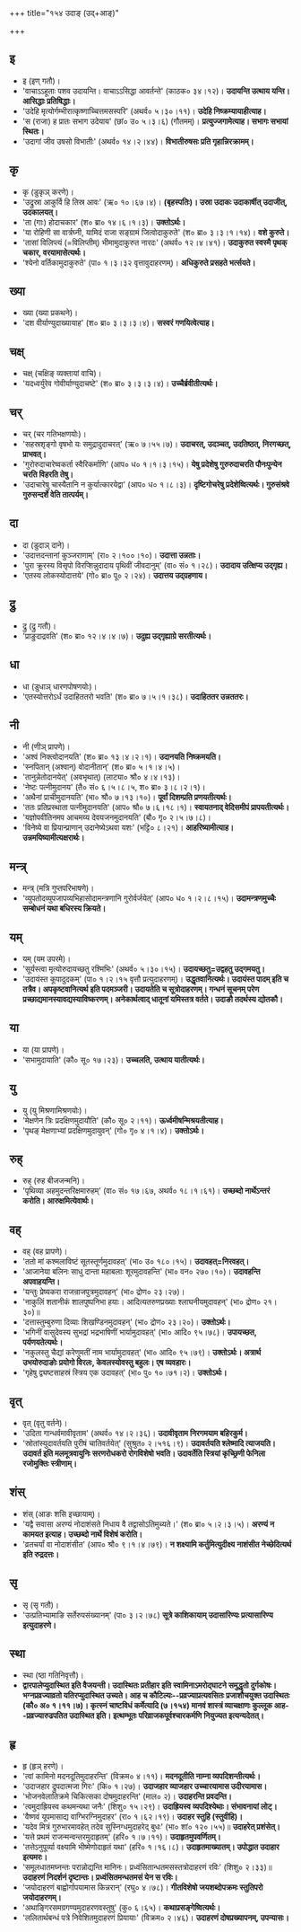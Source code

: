 +++
title="१५४ उदाङ् (उद्+आङ्)"

+++

## इ
- इ (इण् गतौ)।
- 'वाचाऽऽहूताः पशव उदायन्ति। वाचाऽऽसिद्धा आवर्तन्ते' (काठक० ३४।१२)। **उदायन्ति उत्थाय यन्ति। आसिद्धाः प्रतिषिद्धाः।**
- 'उदेहि मृत्योर्गम्भीरात्कृष्णाच्चित्तमसस्परि' (अथर्व० ५।३०।११)। **उदेहि निष्क्रम्यायाहीत्याह।**
- 'स (राजा) ह प्रातः सभाग उदेयाय' (छां० उ० ५।३।६) (गौतमम्)। **प्रत्युज्जगामेत्याह। सभागः सभायां स्थितः।**
- 'उदागां जीव उषसो विभातीः' (अथर्व० १४।२।४४)। **विभातीरुषसः प्रति गृहान्निरक्रामम्।**

## कृ
- कृ (डुकृञ् करणे)।
- 'उद्रुस्रा आकुर्वि हि तिस्र आवः' (ऋ० १०।६७।४)। **(बृहस्पतिः)। उस्रा उदाकः उदाकार्षीत् उदाजीत्, उदकालयत्।**
- 'ता (गाः) होदाचकार' (श० ब्रा० १४।६।१।३)। **उक्तोऽर्थः।**
- 'या रोहिणी सा वार्त्रघ्नी, यामिदं राजा सङ्ग्रामं जित्वोदाकुरुते' (श० ब्रा० ३।३।१।१४)। **वशे कुरुते।**
- 'तासां विलिप्त्यं (=विलिप्तीम्) भीमामुदाकुरुत नारदः' (अथर्व० १२।४।४१)। **उदाकुरुत स्वस्मै पृथक् चकार, वरयामासेत्यर्थः।**
- 'श्येनो वर्तिकामुदाकुरुते' (पा० १।३।३२ वृत्तावुदाहरणम्)। **अधिकुरुते प्रसहते भर्त्सयते।**

## ख्या
- ख्या (ख्या प्रकथने)।
- 'दश वीर्याण्युदाख्यायाह' (श० ब्रा० ३।३।३।४)। **सस्वरं गणयित्वेत्याह।**

## चक्ष्
- चक्ष् (चक्षिङ् व्यक्तायां वाचि)।
- 'यदध्वर्युरेव गोवीर्याण्युदाचष्टे' (श० ब्रा० ३।३।३।४)। **उच्चैर्ब्रवीतीत्यर्थः।**

## चर्
- चर् (चर गतिभक्षणयोः)।
- 'सहस्रशृङ्गो वृषभो यः समुद्रादुदाचरत्' (ऋ० ७।५५।७)। **उदाचरत्, उदञ्चत्, उदतिष्ठत्, निरगच्छत्, प्राभवत्।**
- 'गुरोरुदाचारेष्वकर्ता स्वैरिकर्माणि' (आप० ध० १।१।३।१५)। **येषु प्रदेशेषु गुरुरुदाचरति पौनःपुन्येन चरति विहरति तेषु।**
- 'उदाचारेषु चास्यैतानि न कुर्यात्कारयेद्वा' (आप० ध० १।८।३)। **दृष्टिगोचरेषु प्रदेशेष्वित्यर्थः। गुरुसंश्रवे गुरुसन्दर्शे वेति तात्पर्यम्।**

## दा
- दा (डुदाञ् दाने)।
- 'उदात्तदन्तानां कुञ्जराणाम्' (रा० २।१००।१०)। **उदात्ता उन्नताः।**
- 'पुरा क्रूरस्य विसृपो विरप्शिन्नुदादाय पृथिवीं जीवदानुम्' (वा० सं० १।२८)। **उदादाय उत्क्षिप्य उद्गृह्य।**
- 'एतस्य लोकस्योदात्तये' (गो० ब्रा० पू० २।२४)। **उदात्तय उद्ग्रहणाय।**

## द्रु
- द्रु (द्रु गतौ)।
- 'प्राङुदाद्रवति' (श० ब्रा० १२।४।४।७)। **उदुह्य उद्गृह्याग्रे सरतीत्यर्थः।**

## धा
- धा (डुधाञ् धारणपोषणयोः)।
- 'एतस्योत्तरोऽर्धं उदाहिततरो भवति' (श० ब्रा० ७।५।१।३८)। **उदाहिततर उन्नततरः।**

## नी
- नी (णीञ् प्रापणे)।
- 'अश्वं निक्त्वोदानयति' (श० ब्रा० १३।४।२।१)। **उदानयति निष्क्रमयति।**
- 'स्नपितान् (अश्वान्) वोदानीतान्' (श० ब्रा० ५।१।४।५)।
- 'तानुन्नेतोदानयेत्' (अवभृथात्) (लाट्या० श्रौ० ४।४।१३)।
- 'नेष्टः पत्नीमुदानय' (तै० सं० ६।५।८।५, श० ब्रा० ३।८।२।१)।
- 'अथैनां प्राचीमुदानयति' (भा० श्रौ० ७।१३।१०)। **पूर्वां दिशम्प्रति प्रणयतीत्यर्थः।**
- 'ततः प्रतिप्रस्थाता पत्नीमुदानयति' (आप० श्रौ० ७।६।१८।१)। **स्वायतनाद् वेदिसमीपं प्रापयतीत्यर्थः।**
- 'यज्ञोपवीतिनमप आचमय्य देवयजनमुदानयति' (बौ० गृ० २।५।७।८)।
- 'विनेष्ये वा प्रियान्प्राणान् उदानेष्येऽथवा यशः' (भट्टि० ८।२१)। **आहरिष्यामीत्याह। उन्नमयिष्यामीत्यक्षरार्थः।**

## मन्त्र्
- मन्त्र् (मत्रि गुप्तपरिभाषणे)।
- 'व्युपतोदव्युपजापव्यभिहासोदामन्त्रणानि गुरोर्वर्जयेत्' (आप० ध० १।२।८।१५)। **उदामन्त्रणमुच्चैः सम्बोधनं यथा बधिरस्य क्रियते।**

## यम्
- यम् (यम उपरमे)।
- 'सूर्यस्त्वा मृत्योरुदायच्छतु रश्मिभिः' (अथर्व० ५।३०।१५)। **उदायच्छतु=उद्वहतु उद्गमयतु।**
- 'उदायंस्त कूपादुदकम्' (पा० १।२।१५ वृत्तौ प्रत्युदाहरणम्)। **उद्धृतवानित्यर्थः। उदायंस्त पादम् इति च तत्रैव। अपकृष्टवानित्यर्थ इति पदमञ्जरी। उदायतेति च सूत्रोदाहरणम्। गन्धनं सूचनम् परेण प्रच्छाद्यमानस्यावद्यस्याविष्करणम्। अनेकार्थत्वाद् धातूनां यमिस्तत्र वर्तते। उदाङौ तदर्थस्य द्योतकौ।**

## या
- या (या प्रापणे)।
- 'सभामुदायाति' (कौ० सू० १७।२३)। **उच्चलति, उत्थाय यातीत्यर्थः।**

## यु
- यु (यु मिश्रणामिश्रणयोः)।
- 'मेक्षणेन त्रिः प्रदक्षिणमुदायौति' (कौ० सू० २।११)। **ऊर्ध्वमीषन्मिश्रयतीत्याह।**
- 'पृथङ् मेक्षणाभ्यां प्रदक्षिणमुदायुवन्' (गो० गृ० ४।१।४)। **उक्तोऽर्थः।**

## रुह्
- रुह् (रुह बीजजन्मनि)।
- 'पृथिव्या अहमुदन्तरिक्षमारुहम्' (वा० सं० १७।६७, अथर्व० १८।१।६१)। **उच्छब्दो नार्थेऽन्तरं करोति। आरुक्षमित्येवार्थः।**

## वह्
- वह् (वह प्रापणे)।
- 'ततो मां कश्मलाविष्टं सूतस्तूर्णमुदावहत्' (भा० उ० १८०।१५)। **उदावहत्=निरवहत्।**
- 'आजानेया बलिनः साधु दान्ता महाबलाः शूरमुदावहन्ति' (भा० वन० २७०।१०)। **उदावहन्ति अपवाहयन्ति।**
- 'यन्तुः प्रेष्यकरा राजन्राजपुत्रमुदावहन्' (भा० द्रोण० २३।२७)।
- 'नाकुलिं शतानीकं शालपुष्पनिभा हयाः। आदित्यतरुणप्रख्याः श्लाघनीयमुदावहन्' (भा० द्रोण० २१।३०)॥
- 'दत्तास्तुम्बुरुणा दिव्याः शिखण्डिनमुदावहन्' (भा० द्रोण० २३।२०)। **उक्तोऽर्थः।**
- 'भगिनीं वासुदेवस्य सुभद्रां भद्रभाषिणीं भार्यामुदावहत्' (भा० आदि० ९५।७८)। **उपायच्छत, पर्यणयतेत्यर्थः।**
- 'नकुलस्तु चैद्यां करेणुमतीं नाम भार्यामुदावहत्' (भा० आदि० ९५।७९)। **उक्तोऽर्थः। अत्रार्थ उभयोरुदाङोः प्रयोगो विरलः, केवलस्योवस्तु बहुलः। एष व्यवहारः।**
- 'गृहेषु द्व्यष्टसाहस्रं स्त्रिय एक उदावहत्' (भा० पु० १०।७१।२)। **उक्तोऽर्थः।**

## वृत्
- वृत् (वृतु वर्तने)।
- 'उदिता गान्धर्वमावीवृताम' (अथर्व० १४।२।३६)। **उदावीवृताम निरगमयाम बहिरकुर्म।**
- 'स्रोतांस्युदावर्तयति पुरीषं चातिवर्तयेत्' (सुश्रुत० २।५१६।९)। **उदावर्तयति श्लेष्मादि त्याजयति। उदावर्त इति मलमूत्रवायुनिः सरणरोधकरो रोगविशेषो भवति। उदावर्तेति स्त्रियां कृच्छ्रिणी फेनिला रजोमुक्तिः स्त्रीणाम्।**

## शंस्
- शंस् (आङः शसि इच्छायाम्)।
- 'यद्वै सवासा अरण्यं नोदाशंसते निधाय वै तद्वासोऽतिमुच्यते।' (श० ब्रा० ५।२।३।५)। **अरण्यं न कामयत इत्याह। उच्छब्दो नार्थे विशेषं करोति।**
- 'व्रतचर्यां वा नोदाशंसीत' (आप० श्रौ० ९।१।४।७९)। **न शक्ष्यामि कर्तुमित्युदीक्ष्य नाशंसीत नेच्छेदित्यर्थ इति रुद्रदत्तः।**

## सृ
- सृ (सृ गतौ)।
- 'उत्प्रतिभ्यामाङि सर्तेरुपसंख्यानम्' (पा० ३।२।७८) **सूत्रे काशिकायाम् उदासारिण्यः प्रत्यासारिण्य इत्युदाहरणे।**

## स्था
- स्था (ष्ठा गतिनिवृत्तौ)।
- **द्वारपालेप्युदास्थित इति वैजयन्ती। उदास्थितः प्रतीहार इति स्वामिनाऽमरोद्घाटने समुद्धृतो दुर्गकोषः। भग्नप्रव्रज्याव्रतो यतिरप्युदास्थित उच्यते। आह च कौटिल्यः--प्रव्रज्याप्रत्यवसितः प्रजाशौचयुक्त उदास्थितः (कौ० अ० १।११।७)। कृत्स्नं चाष्टविधं कर्मेत्यादि (७।१५४) मानवं शास्त्रं व्याचक्षाणः कुल्लूक आह--प्रव्रज्यारुढपतित उदास्थित इति। इत्थम्भूतः परिव्राजकपूर्वश्चारकर्मणि नियुज्यत इत्यन्यदेतत्।**

## हृ
- हृ (हृञ् हरणे)।
- 'त्वां कामिनो मदनदूतिमुदाहरन्ति' (विक्रम० ४।११)। **मदनदूतीति नाम्ना व्यपदिशन्तीत्यर्थः।**
- 'उदाजहार द्रुपदात्मजा गिरः' (कि० १।२७)। **उदाजहार व्याजहार उच्चारयामास उदीरयामास।**
- 'भोजनवेलातिक्रमे चिकित्सका दोषमुदाहरन्ति' (माल० २)। **उदाहरन्ति प्रवदन्ति।**
- 'त्वमुदाह्रियस्व कथमन्यथा जनैः' (शिशु० १५।२९)। **उदाह्रियस्व व्यपदिश्येथाः। संभावनायां लोट्।**
- 'वैष्णवं यूपमासाद्य वाग्भिरग्निमुदाहर' (रा० १।६२।१९)। **उदाहर स्तुहि (स्तुवीहि)।**
- 'यदेव मित्रं गुरुभारमावहेत् तदेव सुस्निग्धमुदाहरेद् बुधः' (भा० शां० १२०।५५)॥ **उदाहरेत् प्रशंसेत्।**
- 'यत्ते प्रथमं राजन्मन्वन्तरमुदाहृतम्' (हरि० १।७।११)। **उदाहृतमुपवर्णितम्।**
- 'तत्तेऽनुपूर्व्या वक्ष्यामि भीष्मेणोदाहृतं यथा' (हरि० १।१६।८)। **उदाहृतमाख्यातम्। उपोद्धात उदाहार इत्यमरः।**
- 'समूलधातमघ्नन्तः परान्नोद्यन्ति मानिनः। प्रध्वंसितान्धतमसस्तत्रोदाहरणं रविः' (शिशु० २।३३)॥ **उदाहरणं निदर्शनं दृष्टान्तः। प्रध्वंसितमन्धतमसं येन स रविः।**
- 'जयोदाहरणं बाह्वोर्गापयामास किन्नरान्' (रघु० ४।७८)। **गीतविशेषो जयशब्दोपक्रमः स्तुतिपरो जयोदाहरणम्।**
- 'अथाङ्गिरसमग्रगण्यमुदाहरणवस्तुषु' (कु० ६।६५)। **कथाप्रसङ्गेष्वित्यर्थः।**
- 'ललितार्थबन्धं पत्रे निवेशितमुदाहरणं प्रियायाः' (विक्रम० २।४६)। **उदाहरणं दोषप्रख्यापनम्, उपन्यासः।**
